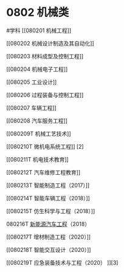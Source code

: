 # 0802 机械类
#学科
[[080201 机械工程]]

[[080202 机械设计制造及其自动化]]

[[080203 材料成型及控制工程]]

[[080204 机械电子工程]]

[[080205 工业设计]]

[[080206 过程装备与控制工程]]

[[080207 车辆工程]]

[[080208 汽车服务工程]]

[[080209T 机械工艺技术]]

[[080210T 微机电系统工程]] [2]

[[080211T 机电技术教育]]

[[080212T 汽车维修工程教育]]

[[080213T 智能制造工程（2017）]]

[[080214T 智能车辆工程（2018）]]

[[080215T 仿生科学与工程（2018）]]

080216T [新能源汽车工程](https://baike.baidu.com/item/%E6%96%B0%E8%83%BD%E6%BA%90%E6%B1%BD%E8%BD%A6%E5%B7%A5%E7%A8%8B/24567980)（2018）

[[080217T 增材制造工程（2020）]]

[[080218T 智能交互设计（2020）]]

[[080219T 应急装备技术与工程（2020） ]][3]